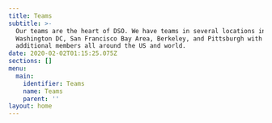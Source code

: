 ```yaml
---
title: Teams
subtitle: >-
  Our teams are the heart of DSO. We have teams in several locations including
  Washington DC, San Francisco Bay Area, Berkeley, and Pittsburgh with
  additional members all around the US and world.
date: 2020-02-02T01:15:25.075Z
sections: []
menu:
  main:
    identifier: Teams
    name: Teams
    parent: ''
layout: home
---
```


